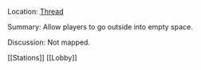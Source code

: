 Location: [Thread](https://discord.com/channels/1092928496474521700/1141155016170819645)

Summary:
Allow players to go outside into empty space.

Discussion:
Not mapped.

[[Stations]] [[Lobby]]